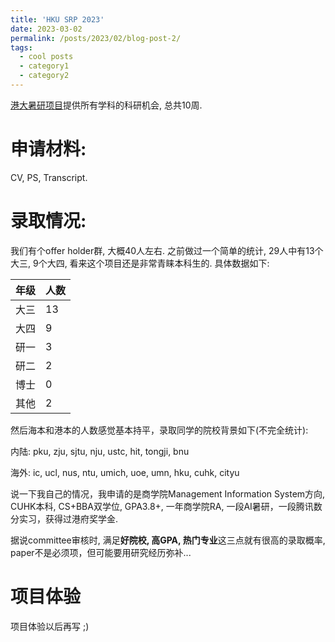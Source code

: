 ```yaml
---
title: 'HKU SRP 2023'
date: 2023-03-02
permalink: /posts/2023/02/blog-post-2/
tags:
  - cool posts
  - category1
  - category2
---
```


[港大暑研项目](https://gradsch.hku.hk/news_and_events/news_and_future_events/summer-research-programme-2023)提供所有学科的科研机会, 总共10周. 

# 申请材料: 

CV, PS, Transcript. 

# 录取情况: 

我们有个offer holder群, 大概40人左右. 之前做过一个简单的统计, 29人中有13个大三, 9个大四, 看来这个项目还是非常青睐本科生的. 具体数据如下:

| 年级 | 人数 |
| :----- | :----- |
| 大三 | 13 |
| 大四 | 9 |
| 研一 | 3 |
| 研二 | 2 |
| 博士 | 0 |
| 其他 | 2 |

然后海本和港本的人数感觉基本持平，录取同学的院校背景如下(不完全统计):

内陆: pku, zju, sjtu, nju, ustc, hit, tongji, bnu

海外: ic, ucl, nus, ntu, umich, uoe, umn, hku, cuhk, cityu

说一下我自己的情况，我申请的是商学院Management Information System方向, CUHK本科, CS+BBA双学位, GPA3.8+, 一年商学院RA, 一段AI暑研，一段腾讯数分实习，获得过港府奖学金. 

据说committee审核时, 满足<strong>好院校, 高GPA, 热门专业</strong>这三点就有很高的录取概率, paper不是必须项，但可能要用研究经历弥补...

# 项目体验

项目体验以后再写 ;)
